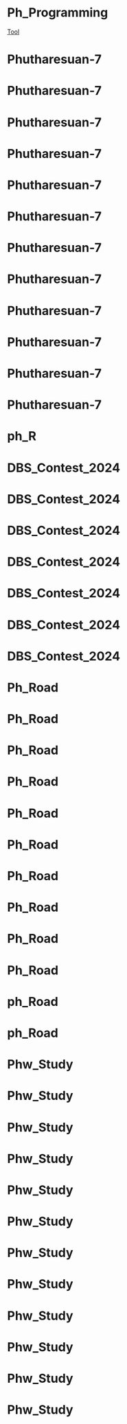 # Ph_Programming
[Tool](https://medium.com/i-gear-geek/%E0%B8%A1%E0%B8%B2%E0%B9%80%E0%B8%82%E0%B8%B5%E0%B8%A2%E0%B8%99-readme-md-%E0%B8%81%E0%B8%B1%E0%B8%99%E0%B9%80%E0%B8%96%E0%B8%AD%E0%B8%B0-7dc2fafc635e)
# Phutharesuan-7
# Phutharesuan-7
# Phutharesuan-7
# Phutharesuan-7
# Phutharesuan-7
# Phutharesuan-7
# Phutharesuan-7
# Phutharesuan-7
# Phutharesuan-7
# Phutharesuan-7
# Phutharesuan-7
# Phutharesuan-7
# ph_R
# DBS_Contest_2024
# DBS_Contest_2024
# DBS_Contest_2024
# DBS_Contest_2024
# DBS_Contest_2024
# DBS_Contest_2024
# DBS_Contest_2024
# Ph_Road
# Ph_Road
# Ph_Road
# Ph_Road
# Ph_Road
# Ph_Road
# Ph_Road
# Ph_Road
# Ph_Road
# Ph_Road
# ph_Road
# ph_Road
# Phw_Study
# Phw_Study
# Phw_Study
# Phw_Study
# Phw_Study
# Phw_Study
# Phw_Study
# Phw_Study
# Phw_Study
# Phw_Study
# Phw_Study
# Phw_Study
